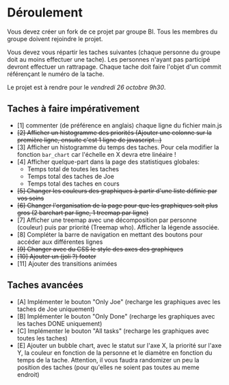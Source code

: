 # Déroulement

Vous devez créer un fork de ce projet par groupe BI.
Tous les membres du groupe doivent rejoindre le projet.

Vous devez vous répartir les taches suivantes (chaque personne du groupe doit au moins effectuer une tache).
Les personnes n'ayant pas participé devront effectuer un rattrapage.
Chaque tache doit faire l'objet d'un commit référençant le numéro de la tache.

Le projet est à rendre pour le *vendredi 26 octobre 9h30*.

## Taches à faire impérativement
 - [1] commenter (de préférence en anglais) chaque ligne du fichier main.js
 - ~~[2] Afficher un histogramme des priorités (Ajouter une colonne sur la première ligne, ensuite c'est 1 ligne de javascript...)~~
 - [3] Afficher un histogramme du temps des taches. Pour cela modifier la fonction `bar_chart` car l'échelle en X devra etre linéaire !
 - [4] Afficher quelque-part dans la page des statistiques globales:
   - Temps total de toutes les taches
   - Temps total des taches de Joe
   - Temps total des taches en cours
 - ~~[5] Changer les couleurs des graphiques à partir d'une liste définie par vos soins~~
 - ~~[6] Changer l'organisation de la page pour que les graphiques soit plus gros (2 barchart par ligne, 1 treemap par ligne)~~
 - [7] Afficher une treemap avec une décomposition par personne (couleur) puis par priorité (Treemap who). Afficher la légende associée.
 - [8] Compléter la barre de navigation en mettant des boutons pour accéder aux différentes lignes
 - ~~[9] Changer avec du CSS le style des axes des graphiques~~
 - ~~[10] Ajouter un (joli ?) footer~~
 - [11] Ajouter des transitions animées

## Taches avancées
 - [A] Implémenter le bouton "Only Joe" (recharge les graphiques avec les taches de Joe uniquement)
 - [B] Implémenter le bouton "Only Done" (recharge les graphiques avec les taches DONE uniquement)
 - [C] Implémenter le bouton "All tasks" (recharge les graphiques avec toutes les taches)
 - [E] Ajouter un bubble chart, avec le statut sur l'axe X, la priorité sur l'axe Y, la couleur en fonction de la personne et le diamètre en fonction du temps de la tache. Attention, il vous faudra randomizer un peu la position des taches (pour qu'elles ne soient pas toutes au meme endroit)
